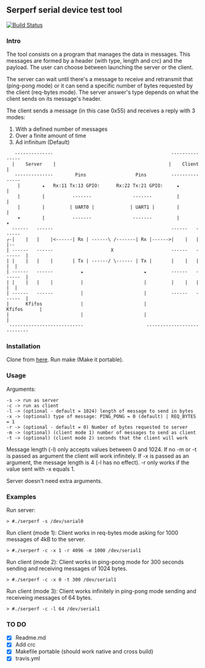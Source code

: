 ## Serperf serial device test tool

[![Build Status](https://travis-ci.org/HernanG234/serperf.svg?branch=master)](https://travis-ci.org/HernanG234/serperf#)

### Intro

The tool consists on a program that manages the data in messages. This messages
are formed by a header (with type, length and crc) and the payload. The
user can choose between launching the server or the client.

The server can wait until there's a message to receive and retransmit that
(ping-pong mode) or it can send a specific number of bytes requested by the
client (req-bytes mode). The server answer's type depends on what the client
sends on its message's header.

The client sends a message (in this case 0x55) and receives a reply with 3
modes:

1. With a defined number of messages
2. Over a finite amount of time
3. Ad infinitum (Default)

```
   --------------                                           ---------------
  |    Server    |                                         |    Client     |
   --------------        Pins                  Pins         ---------------
    |        ▴   Rx:11 Tx:13 GPIO:      Rx:22 Tx:21 GPIO:     ▴        |
    |        |          -------               -------         |        |
    |        |         | UART0 |             | UART1 |        |        |
    ▾        |          -------               -------         |        ▾
  ------   ------                                           ------   ------
┌-|    |   |    |<------| Rx | ------\ /-------| Rx |------>|    |   |    |--
| ------   ------                     X                     ------   ------  |
| |    |   |    |       | Tx | ------/ \------ | Tx |       |    |   |    |  |
| ------   ------          ▴                      ▴         ------   ------  |
| |    |   |    |          |                      |         |    |   |    |  |
| ------   ------          |                      |         ------   ------  |
|      Kfifos              |                      |              Kfifos      |
|                          |                      |                          |
 ---------------------------                       ---------------------------
```

### Installation

Clone from [here](https://github.com/HernanG234/serperf). Run make (Make it portable).

### Usage

Arguments:

```
-s -> run as server
-c -> run as client
-l -> (optional - default = 1024) length of message to send in bytes
-x -> (optional) type of message: PING_PONG = 0 (default) | REQ_BYTES = 1
-r -> (optional - default = 0) Number of bytes requested to server
-m -> (optional) (client mode 1) number of messages to send as client
-t -> (optional) (client mode 2) seconds that the client will work
```

Message length (-l) only accepts values between 0 and 1024. If no -m or -t is
passed as argument the client will work infinitely. If -x is passed as an
argument, the message length is 4 (-l has no effect). -r only works if the
value sent with -x equals 1. 

Server doesn't need extra arguments.

### Examples

Run server:

	> #./serperf -s /dev/serial0

Run client (mode 1): Client works in req-bytes mode asking for 1000 messages of
4kB to the server.

	> #./serperf -c -x 1 -r 4096 -m 1000 /dev/serial1

Run client (mode 2): Client works in ping-pong mode for 300 seconds sending and
receiving messages of 1024 bytes.

	> #./serperf -c -x 0 -t 300 /dev/serial1

Run client (mode 3): Client works infinitely in ping-pong mode sending and
receiveing messages of 64 bytes.

	> #./serperf -c -l 64 /dev/serial1

### TO DO

- [x] Readme.md
- [x] Add crc
- [x] Makefile portable (should work native and cross build)
- [x] travis.yml

